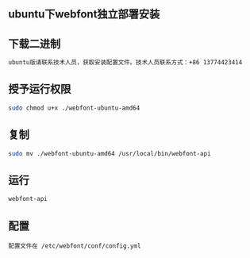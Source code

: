 ## ubuntu下webfont独立部署安装

## 下载二进制
```sh
ubuntu版请联系技术人员，获取安装配置文件。技术人员联系方式：+86 13774423414
```



## 授予运行权限
```sh
sudo chmod u+x ./webfont-ubuntu-amd64
```

## 复制
```sh
sudo mv ./webfont-ubuntu-amd64 /usr/local/bin/webfont-api
```

## 运行
```sh
webfont-api
```


## 配置
    配置文件在 /etc/webfont/conf/config.yml

